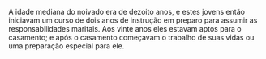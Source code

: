 ﻿A idade mediana do noivado era de dezoito anos, e estes jovens então iniciavam um curso de dois anos de instrução em preparo para assumir as responsabilidades maritais. Aos vinte anos eles estavam aptos para o casamento; e após o casamento começavam o trabalho de suas vidas ou uma preparação especial para ele.